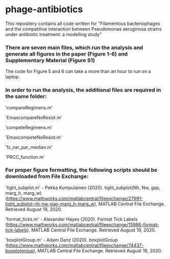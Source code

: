 # phage-antibiotics

This repositery contains all code written for "Filamentous bacteriophages and the competitive interaction between Pseudomonas aeruginosa strains under antibiotic treatment: a modelling study" 

### There are seven main files, which run the analysis and generate all figures in the paper (Figure 1-6) and Supplementary Material (Figure S1)

The code for Figure 5 and 6 can take a more than an hour to run on a laptop. 
  
### In order to run the analysis, the additional files are required in the same folder:
  
  'compareRegimens.m'
  
  'EmaxcompareNoResist.m'
  
  'competeRegimens.m'
  
  'EmaxcompeteNoResist.m' 
  
  'fc_var_par_median.m'
  
  'PRCC_function.m'
  
 ### For proper figure formatting, the following scripts should be downloaded from File Exchange:
 
  'tight_subplot.m' -  Pekka Kumpulainen (2020). tight_subplot(Nh, Nw, gap, marg_h, marg_w) (https://www.mathworks.com/matlabcentral/fileexchange/27991-tight_subplot-nh-nw-gap-marg_h-marg_w), MATLAB Central File Exchange. Retrieved August 19, 2020. 
  
  'format_ticks.m' - Alexander Hayes (2020). Format Tick Labels (https://www.mathworks.com/matlabcentral/fileexchange/15986-format-tick-labels), MATLAB Central File Exchange. Retrieved August 19, 2020. 
  
  'boxplotGroup.m' -  Adam Danz (2020). boxplotGroup (https://www.mathworks.com/matlabcentral/fileexchange/74437-boxplotgroup), MATLAB Central File Exchange. Retrieved August 19, 2020. 

